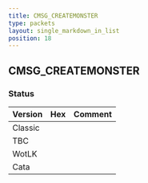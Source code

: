 ```yaml
---
title: CMSG_CREATEMONSTER
type: packets
layout: single_markdown_in_list
position: 18
---
```


## CMSG_CREATEMONSTER

### Status

Version | Hex | Comment
---------- | ---------- | ---------- 
Classic |  |  
TBC |  |  
WotLK |  |  
Cata |  |  
